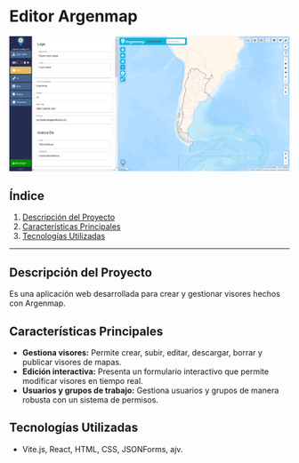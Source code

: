 # **Editor Argenmap**  

<img src="assets/demo-screenshot.png" alt="Vista previa de la app" width="600">



## **Índice**  
1. [Descripción del Proyecto](#descripción-del-proyecto)  
2. [Características Principales](#características-principales)  
3. [Tecnologías Utilizadas](#tecnologías-utilizadas)  


---

## **Descripción del Proyecto**  
Es una aplicación web desarrollada para crear y gestionar visores hechos con Argenmap.

## **Características Principales**  
- **Gestiona visores:** Permite crear, subir, editar, descargar, borrar y publicar visores de mapas.
- **Edición interactiva:** Presenta un formulario interactivo que permite modificar visores en tiempo real. 
- **Usuarios y grupos de trabajo:** Gestiona usuarios y grupos de manera robusta con un sistema de permisos.
   
## **Tecnologías Utilizadas**  
- Vite.js, React, HTML, CSS, JSONForms, ajv.
